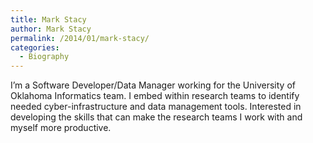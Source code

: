 ```yaml
---
title: Mark Stacy
author: Mark Stacy
permalink: /2014/01/mark-stacy/
categories:
  - Biography
---
```

I&#8217;m a Software Developer/Data Manager working for the University of Oklahoma Informatics team. I embed within research teams to identify needed cyber-infrastructure and data management tools. Interested in developing the skills that can make the research teams I work with and myself more productive.
